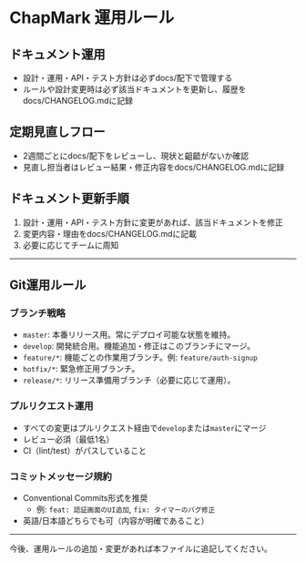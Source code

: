 # ChapMark 運用ルール

## ドキュメント運用
- 設計・運用・API・テスト方針は必ずdocs/配下で管理する
- ルールや設計変更時は必ず該当ドキュメントを更新し、履歴をdocs/CHANGELOG.mdに記録

## 定期見直しフロー
- 2週間ごとにdocs/配下をレビューし、現状と齟齬がないか確認
- 見直し担当者はレビュー結果・修正内容をdocs/CHANGELOG.mdに記録

## ドキュメント更新手順
1. 設計・運用・API・テスト方針に変更があれば、該当ドキュメントを修正
2. 変更内容・理由をdocs/CHANGELOG.mdに記載
3. 必要に応じてチームに周知

---

## Git運用ルール

### ブランチ戦略
- `master`: 本番リリース用。常にデプロイ可能な状態を維持。
- `develop`: 開発統合用。機能追加・修正はこのブランチにマージ。
- `feature/*`: 機能ごとの作業用ブランチ。例: `feature/auth-signup`
- `hotfix/*`: 緊急修正用ブランチ。
- `release/*`: リリース準備用ブランチ（必要に応じて運用）。

### プルリクエスト運用
- すべての変更はプルリクエスト経由で`develop`または`master`にマージ
- レビュー必須（最低1名）
- CI（lint/test）がパスしていること

### コミットメッセージ規約
- Conventional Commits形式を推奨
  - 例: `feat: 認証画面のUI追加`, `fix: タイマーのバグ修正`
- 英語/日本語どちらでも可（内容が明確であること）

---

今後、運用ルールの追加・変更があれば本ファイルに追記してください。 